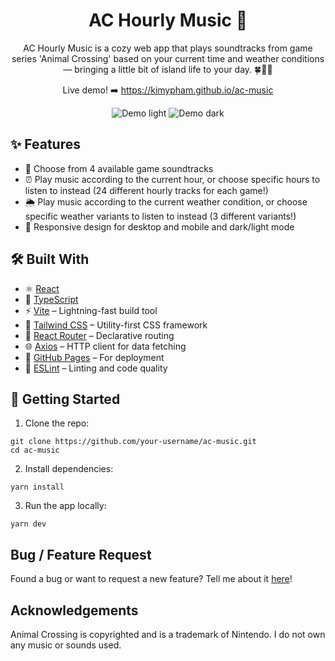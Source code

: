<div align="center">

# AC Hourly Music 🌱
AC Hourly Music is a cozy web app that plays soundtracks from game series 'Animal Crossing' based on your current time and weather conditions — bringing a little bit of island life to your day. 🍀🐶🐱

Live demo! ➡️ https://kimypham.github.io/ac-music

![Demo light](https://kimypham.github.io/ac-music/public/demo-light.png)
![Demo dark](https://kimypham.github.io/ac-music/public/demo-dark.png)
</div>

## ✨ Features
- 👾 Choose from 4 available game soundtracks
- ⏰ Play music according to the current hour, or choose specific hours to listen to instead (24 different hourly tracks for each game!)
- 🌦️ Play music according to the current weather condition, or choose specific weather variants to listen to instead (3 different variants!)
- 📱 Responsive design for desktop and mobile and dark/light mode

## 🛠️ Built With

- ⚛️ [React](https://reactjs.org/)
- 🧠 [TypeScript](https://www.typescriptlang.org/)
- ⚡ [Vite](https://vitejs.dev/) – Lightning-fast build tool
- 🎨 [Tailwind CSS](https://tailwindcss.com/) – Utility-first CSS framework
- 🔗 [React Router](https://reactrouter.com/) – Declarative routing
- 🌐 [Axios](https://axios-http.com/) – HTTP client for data fetching
- 🚀 [GitHub Pages](https://pages.github.com/) – For deployment
- 🧹 [ESLint](https://eslint.org/) – Linting and code quality

## 🚀 Getting Started
1. Clone the repo:
```
git clone https://github.com/your-username/ac-music.git
cd ac-music
```
2. Install dependencies:
```
yarn install
```
3. Run the app locally:
```
yarn dev
```

## Bug / Feature Request

Found a bug or want to request a new feature? Tell me about it [here](https://github.com/kimypham/ac-music/issues/new)!

## Acknowledgements
Animal Crossing is copyrighted and is a trademark of Nintendo. I do not own any music or sounds used.
